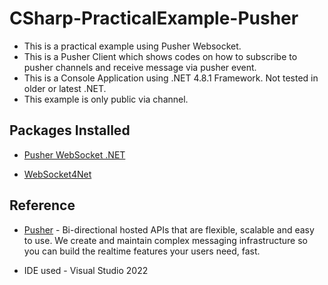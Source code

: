 # CSharp-PracticalExample-Pusher

- This is a practical example using Pusher Websocket.
- This is a Pusher Client which shows codes on how to subscribe to pusher channels and receive message via pusher event.
- This is a Console Application using .NET 4.8.1 Framework. Not tested in older or latest .NET.
- This example is only public via channel.

## Packages Installed

- [Pusher WebSocket .NET](https://github.com/pusher/pusher-websocket-dotnet)

- [WebSocket4Net](https://www.nuget.org/packages/WebSocket4Net/)

## Reference

- [Pusher](https://pusher.com/) - Bi-directional hosted APIs that are flexible, scalable and easy to use. We create and maintain complex messaging infrastructure so you can build the realtime features your users need, fast.

- IDE used - Visual Studio 2022


